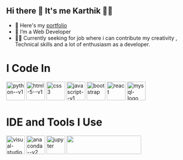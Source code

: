 ## Hi there 👋 It's me Karthik 🧑‍💻

- 🔭 Here's my [ portfolio ](https://karthik-21.netlify.app/)
- 🌱 I’m a Web Developer
- 🧑‍💻 Currently seeking for job where i can contribute my creativity , Technical skills and a lot of enthusiasm as a developer.

# I Code In
<img width="50" height="50" src="https://img.icons8.com/color/48/python--v1.png" alt="python--v1"/> <img width="50" height="50" src="https://img.icons8.com/color/48/html-5--v1.png" alt="html-5--v1"/> <img width="50" height="50" src="https://img.icons8.com/color/48/css3.png" alt="css3"/> <img width="50" height="50" src="https://img.icons8.com/color/48/javascript--v1.png" alt="javascript--v1"/> <img width="50" height="50" src="https://img.icons8.com/color-glass/48/bootstrap.png" alt="bootstrap"/> <img width="50" height="50" src="https://img.icons8.com/plasticine/100/react.png" alt="react"/> <img width="50" height="50" src="https://img.icons8.com/color/48/mysql-logo.png" alt="mysql-logo"/>

# IDE and Tools I Use
<img width="50" height="50" src="https://img.icons8.com/color/48/visual-studio-code-2019.png" alt="visual-studio-code-2019"/> <img width="50" height="50" src="https://img.icons8.com/fluency/48/anaconda--v2.png" alt="anaconda--v2"/> <img width="50" height="50" src="https://img.icons8.com/fluency/48/jupyter.png" alt="jupyter"/> <img width="200" height="50" src="https://img.shields.io/badge/Netlify-00C7B7?style=for-the-badge&logo=netlify&logoColor=white" />
